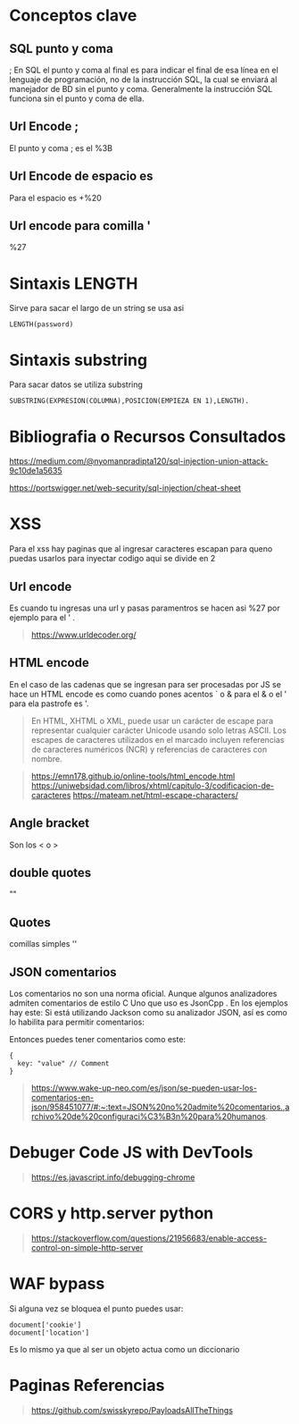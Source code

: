 # Conceptos clave 

## SQL punto y coma

; En SQL el punto y coma al final es para indicar el final de esa línea en el lenguaje de programación, no de la instrucción SQL, la cual se enviará al manejador de BD sin el punto y coma. Generalmente la instrucción SQL funciona sin el punto y coma de ella.

## Url Encode ;

El punto y coma ; es el %3B

## Url Encode de espacio es 

Para el espacio es +%20

## Url encode para comilla '

%27


# Sintaxis LENGTH

Sirve para sacar el largo de un string se usa asi

```
LENGTH(password)

```

# Sintaxis substring

Para sacar datos se utiliza substring

```
SUBSTRING(EXPRESION(COLUMNA),POSICION(EMPIEZA EN 1),LENGTH).
```



# Bibliografia o Recursos Consultados
https://medium.com/@nyomanpradipta120/sql-injection-union-attack-9c10de1a5635

https://portswigger.net/web-security/sql-injection/cheat-sheet


# XSS

Para el xss hay paginas que al ingresar caracteres escapan para queno puedas usarlos para inyectar codigo aqui se divide en 2

## Url encode

Es cuando tu ingresas una url y pasas paramentros se hacen asi %27 por ejemplo para el ' .

> https://www.urldecoder.org/

## HTML encode

En el caso de las cadenas que se ingresan para ser procesadas por JS se hace un HTML encode es como cuando pones acentos &acute; o &amp; para el & o  el ' para ela pastrofe es &apos;.


> En HTML, XHTML o XML, puede usar un carácter de escape para representar cualquier carácter Unicode usando solo letras ASCII. Los escapes de caracteres utilizados en el marcado incluyen referencias de caracteres numéricos (NCR) y referencias de caracteres con nombre. 

> https://emn178.github.io/online-tools/html_encode.html
> https://uniwebsidad.com/libros/xhtml/capitulo-3/codificacion-de-caracteres
> https://mateam.net/html-escape-characters/

## Angle bracket

 Son los < o > 
 
##  double quotes

""

## Quotes

comillas simples ''

## JSON comentarios

Los comentarios no son una norma oficial. Aunque algunos analizadores admiten comentarios de estilo C Uno que uso es JsonCpp . En los ejemplos hay este:
Si está utilizando Jackson como su analizador JSON, así es como lo habilita para permitir comentarios:

Entonces puedes tener comentarios como este:

```
{
  key: "value" // Comment
}

```
>https://www.wake-up-neo.com/es/json/se-pueden-usar-los-comentarios-en-json/958451077/#:~:text=JSON%20no%20admite%20comentarios.,archivo%20de%20configuraci%C3%B3n%20para%20humanos.

# Debuger Code JS with DevTools

> https://es.javascript.info/debugging-chrome

# CORS y http.server python

> https://stackoverflow.com/questions/21956683/enable-access-control-on-simple-http-server

# WAF bypass 

Si alguna vez se bloquea el punto puedes usar:

```
document['cookie']
document['location']
```
Es lo mismo ya que al ser un objeto actua como un diccionario


# Paginas Referencias

> https://github.com/swisskyrepo/PayloadsAllTheThings
